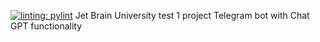 [![linting: pylint](https://img.shields.io/badge/linting-pylint-yellowgreen)](https://github.com/pylint-dev/pylint)
Jet Brain University test 1 project 
Telegram bot with Chat GPT functionality
